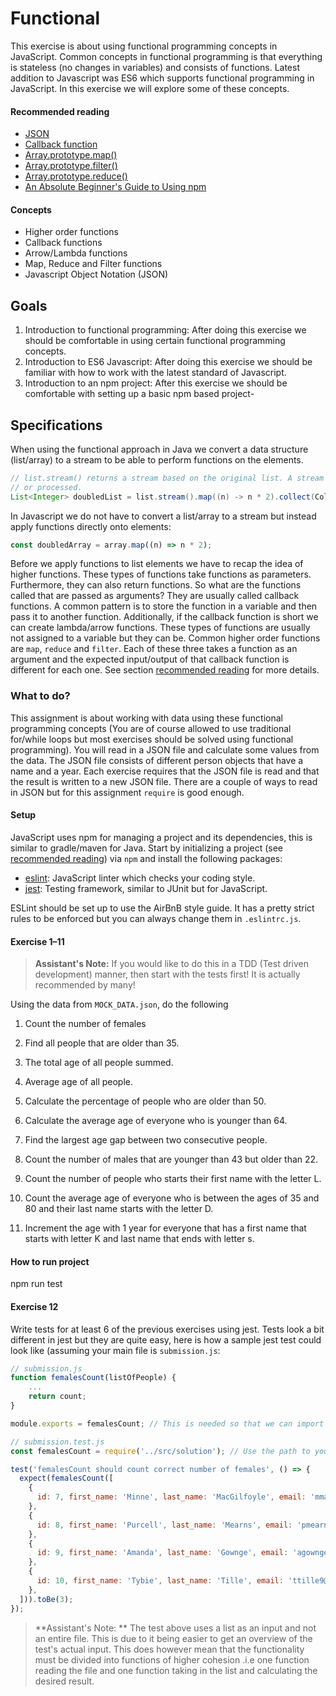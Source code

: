 # Functional
This exercise is about using functional programming concepts in JavaScript. Common concepts in functional programming is
 that everything is stateless (no changes in variables) and consists of functions. Latest addition to Javascript was ES6
 which supports functional programming in JavaScript. In this exercise we will explore some of these concepts.

#### Recommended reading
- [JSON](https://www.json.org/json-en.html)
- [Callback function](https://developer.mozilla.org/en-US/docs/Glossary/Callback_function)
- [Array.prototype.map()](https://developer.mozilla.org/en-US/docs/Web/JavaScript/Reference/Global_Objects/Array/map)
- [Array.prototype.filter()](https://developer.mozilla.org/en-US/docs/Web/JavaScript/Reference/Global_Objects/Array/filter)
- [Array.prototype.reduce()](https://developer.mozilla.org/en-US/docs/Web/JavaScript/Reference/Global_Objects/Array/reduce)
- [An Absolute Beginner's Guide to Using npm](https://nodesource.com/blog/an-absolute-beginners-guide-to-using-npm/)

#### Concepts
- Higher order functions
- Callback functions
- Arrow/Lambda functions
- Map, Reduce and Filter functions
- Javascript Object Notation (JSON)

## Goals
1. Introduction to functional programming:​ After doing this exercise we should be comfortable in using certain
functional programming concepts.
2. Introduction to ES6 Javascript:​ After doing this exercise we should be familiar with how to work with the latest 
standard of Javascript.
3. Introduction to an npm project: After this exercise we should be comfortable with setting up a basic npm based project-

## Specifications
When using the functional approach in Java we convert a data structure (list/array) to a stream to be able to perform 
functions on the elements.

```java
// list.stream() returns a stream based on the original list. A stream can be seen as a flow of data to be extracted
// or processed. 
List<Integer> doubledList = list.stream().map((n) -> n * 2).collect(Collectors.toList());
```

In Javascript we do not have to convert a list/array to a stream but instead apply functions directly onto elements:
```javascript
const doubledArray = array.map((n) => n * 2);
```

Before we apply functions to list elements we have to recap the idea of higher functions. These types of functions take functions as parameters. Furthermore, they can also return functions. 
So what are the functions called that are passed as arguments? They are usually called c​allback functions. A common pattern is to store the function in a variable and then pass it to another function.
Additionally, if the callback function is short we can create lambda/arrow functions. These types of functions are usually not assigned to a variable but they can be.
Common higher order functions are `map`, `reduce` and `filter`. Each of these three takes a function as an argument and the expected input/output of that callback function 
is different for each one. See section [recommended reading](#recommended-reading) for more details.

### What to do?
This assignment is about working with data using these functional programming concepts (You are of course allowed to 
use traditional for/while loops but most exercises should be solved using functional programming). You will read in a JSON file and
calculate some values from the data. The JSON file consists of different person objects that have a name and a year.
Each exercise requires that the JSON file is read and that the result is written to a new JSON file. There are a couple of ways 
to read in JSON but for this assignment `require` is good enough.
 
 #### Setup
 JavaScript uses npm for managing a project and its dependencies, this is similar to gradle/maven for Java.
 Start by initializing a project (see [recommended reading](#recommended-reading)) via `npm` and install the following packages:
 - [eslint](https://eslint.org/): JavaScript linter which checks your coding style.
 - [jest](https://jestjs.io/): Testing framework, similar to JUnit but for JavaScript.
 
 ESLint should be set up to use the AirBnB style guide. It has a pretty strict rules to be enforced but you can always
 change them in `.eslintrc.js`.
 
#### Exercise 1–11
> **Assistant's Note:** If you would like to do this in a TDD (Test driven development)
> manner, then start with the tests first! It is actually recommended by many!

Using the data from `MOCK_DATA.json`, do the following 
1. Count the number of females
2. Find all people that are older than 35.
3. The total age of all people summed.

4. Average age of all people.
5. Calculate the percentage of people who are older than 50.
6. Calculate the average age of everyone who is younger than 64. 

7. Find the largest age gap between two consecutive people.
8. Count the number of males that are younger than 43 but older than 22.
9. Count the number of people who starts their first name with the letter L.  

10. Count the average age of everyone who is between the ages of 35 and 80 and their last name starts with the letter D.  
11. Increment the age with 1 year for everyone that has a first name that starts with letter K and last name that ends with letter s. 


#### How to run project 
npm run test

#### Exercise 12
Write tests for at least 6 of the previous exercises using jest. Tests look a bit different in jest but they are quite easy,
here is how a sample jest test could look like (assuming your main file is `submission.js`:
```javascript
// submission.js
function femalesCount(listOfPeople) {
    ...
    return count;
}

module.exports = femalesCount; // This is needed so that we can import it in another file
```
```javascript
// submission.test.js
const femalesCount = require('../src/solution'); // Use the path to your submission file

test('femalesCount should count correct number of females', () => {
  expect(femalesCount([
    {
      id: 7, first_name: 'Minne', last_name: 'MacGilfoyle', email: 'mmacgilfoyle6@amazon.co.jp', gender: 'Female', ip_address: '12.246.212.112', age: 54,
    },
    {
      id: 8, first_name: 'Purcell', last_name: 'Mearns', email: 'pmearns7@chicagotribune.com', gender: 'Male', ip_address: '60.16.88.134', age: 24,
    },
    {
      id: 9, first_name: 'Amanda', last_name: 'Gownge', email: 'agownge8@t.co', gender: 'Female', ip_address: '246.160.41.135', age: 95,
    },
    {
      id: 10, first_name: 'Tybie', last_name: 'Tille', email: 'ttille9@cargocollective.com', gender: 'Female', ip_address: '82.56.248.7', age: 30,
    },
  ])).toBe(3);
});

```
> **Assistant's Note: **
> The test above uses a list as an input and not an entire file. This is due to it being easier to get an overview of
> the test's actual input. This does however mean that the functionality must be divided into functions of higher cohesion
> .i.e one function reading the file and one function taking in the list and calculating the desired result.

###
